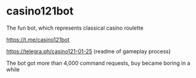 # casino121bot
The fun bot, which represents classical casino roulette 

https://t.me/casino121bot

https://telegra.ph/casino121-01-25 (readme of gameplay process)

The bot got more than 4,000 command requests, buy became boring in a while
